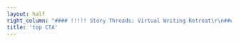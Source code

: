 ```yaml
---
layout: half
right_column: "#### !!!!! Story Threads: Virtual Writing Retreat\r\n##### !!!!! February 4-7, 2021\r\n!!!!! Application window opens: October 1, 2020\r\n!!!!! Application window closes: November 1, 2020\r\n!!!!! Chosen participants are notified: November 16, 2020\r\n!!!!! Deposit due: December 1, 2020\r\n!!!!! Final payment due: January 15, 2021\r\n!!!!! First ten pages due: January 20, 2021\r\n!!!!! \r\n!!!!! Cost: $895\r\n"
title: 'top CTA'
---
```


